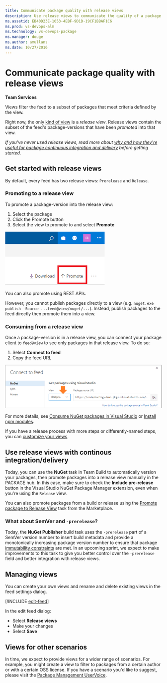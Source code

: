 ```yaml
---
title: Communicate package quality with release views
description: Use release views to communicate the quality of a package to your consumers in VSTS or Team Foundation Server
ms.assetid: EB40D23E-1053-4EBF-9D1D-19CF1BBAF1C6
ms.prod: vs-devops-alm
ms.technology: vs-devops-package
ms.manager: douge
ms.author: amullans
ms.date: 10/27/2016
---
```


# Communicate package quality with release views

**Team Services**

Views filter the feed to a subset of packages that meet criteria defined by the view.

Right now, the only [kind of view](#views-for-other-scenarios) is a *release view*. 
Release views contain the subset of the feed's package-versions that have been *promoted* into that view.

*If you've never used release views, read more about [why and how they're useful for package continuous integration and delivery](about-release-views.md) before getting started.*

## Get started with release views

By default, every feed has two release views: `Prerelease` and `Release`.

### Promoting to a release view 
To promote a package-version into the release view:

1. Select the package
1. Click the Promote button
1. Select the view to promote to and select **Promote**

![Promote button next to the package ID](_img/release-views-promote.png)

You can also promote using REST APIs. 

However, you cannot publish packages directly to a view (e.g. `nuget.exe publish -Source ...feed@view/nuget/...`). Instead, publish packages to the feed directly then promote them into a view. 

<!-- TODO REST API link -->

### Consuming from a release view
Once a package-version is in a release view, you can connect your package client to `feed@view` to see only packages in that release view. To do so:

1. Select **Connect to feed**
1. Copy the feed URL

<!-- 1. Optionally, select the view -->

![Connect to view dialog with view URL](_img/connect-to-view.png)

For more details, see [Consume NuGet packages in Visual Studio](../nuget/consume.md) or [Install npm modules](../npm/install.md).

If you have a release process with more steps or differently-named steps, you can [customize your views](#managing-views). 

## Use release views with continous integration/delivery

Today, you can use the **NuGet** task in Team Build to automatically version your packages, then promote packages into a release view manually in the PACKAGE hub. In this case, make sure to check the **Include pre-release** button in the Visual Studio NuGet Package Manager extension, even when you're using the `Release` view.

You can also promote packages from a build or release using the [Promote package to Release View](https://marketplace.visualstudio.com/items?itemName=rvo.vsts-promotepackage-task) task from the Marketplace.

### What about SemVer and `-prerelease`?

Today, the **NuGet Publisher** build task uses the `-prerelease` part of a SemVer version number to insert build metadata and provide a monotonically increasing package version number to ensure that package [immutability constraints](immutability.md) are met. In an upcoming sprint, we expect to make improvements to this task to give you better control over the `-prerelease` field and better integration with release views.

## Managing views

You can create your own views and rename and delete existing views in the feed settings dialog.

[!INCLUDE [edit-feed](../_shared/edit-feed.md)]

In the edit feed dialog:
- Select **Release views**
- Make your changes
- Select **Save**

## Views for other scenarios

In time, we expect to provide views for a wider range of scenarios. For example, you might create a view to filter to packages from a certain author or with a certain OSS license. If you have a scenario you'd like to suggest, please visit the [Package Management UserVoice](https://visualstudio.uservoice.com/forums/330519-team-services/category/145266-package-management).